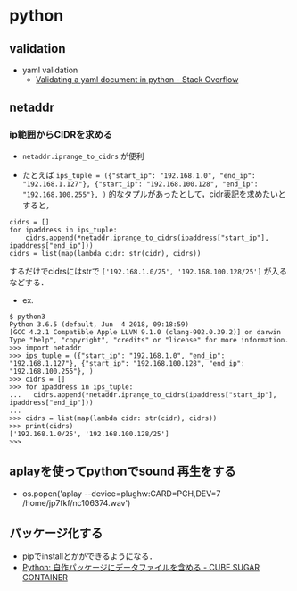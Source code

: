 # python

## validation
- yaml validation
  - [Validating a yaml document in python - Stack Overflow](https://stackoverflow.com/questions/3262569/validating-a-yaml-document-in-python)

## netaddr
### ip範囲からCIDRを求める
- `netaddr.iprange_to_cidrs` が便利

- たとえば
`ips_tuple = ({"start_ip": "192.168.1.0", "end_ip": "192.168.1.127"}, {"start_ip": "192.168.100.128", "end_ip": "192.168.100.255"}, )`
的なタプルがあったとして，cidr表記を求めたいとすると，
```
cidrs = []
for ipaddress in ips_tuple:
    cidrs.append(*netaddr.iprange_to_cidrs(ipaddress["start_ip"], ipaddress["end_ip"]))
cidrs = list(map(lambda cidr: str(cidr), cidrs))
```
するだけでcidrsにはstrで `['192.168.1.0/25', '192.168.100.128/25']` が入るなどする．

- ex.
```
$ python3
Python 3.6.5 (default, Jun  4 2018, 09:18:59)
[GCC 4.2.1 Compatible Apple LLVM 9.1.0 (clang-902.0.39.2)] on darwin
Type "help", "copyright", "credits" or "license" for more information.
>>> import netaddr
>>> ips_tuple = ({"start_ip": "192.168.1.0", "end_ip": "192.168.1.127"}, {"start_ip": "192.168.100.128", "end_ip": "192.168.100.255"}, )
>>> cidrs = []
>>> for ipaddress in ips_tuple:
...   cidrs.append(*netaddr.iprange_to_cidrs(ipaddress["start_ip"], ipaddress["end_ip"]))
...
>>> cidrs = list(map(lambda cidr: str(cidr), cidrs))
>>> print(cidrs)
['192.168.1.0/25', '192.168.100.128/25']
>>>
```

## aplayを使ってpythonでsound 再生をする
- os.popen('aplay --device=plughw:CARD=PCH,DEV=7 /home/jp7fkf/nc106374.wav')

## パッケージ化する
- pipでinstallとかができるようになる．
- [Python: 自作パッケージにデータファイルを含める - CUBE SUGAR CONTAINER](https://blog.amedama.jp/entry/2015/12/26/012332)
